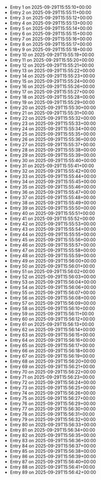 - Entry 1 on 2025-09-29T15:55:10+00:00
- Entry 2 on 2025-09-29T15:55:11+00:00
- Entry 3 on 2025-09-29T15:55:12+00:00
- Entry 4 on 2025-09-29T15:55:13+00:00
- Entry 5 on 2025-09-29T15:55:14+00:00
- Entry 6 on 2025-09-29T15:55:15+00:00
- Entry 7 on 2025-09-29T15:55:16+00:00
- Entry 8 on 2025-09-29T15:55:17+00:00
- Entry 9 on 2025-09-29T15:55:18+00:00
- Entry 10 on 2025-09-29T15:55:19+00:00
- Entry 11 on 2025-09-29T15:55:20+00:00
- Entry 12 on 2025-09-29T15:55:21+00:00
- Entry 13 on 2025-09-29T15:55:22+00:00
- Entry 14 on 2025-09-29T15:55:23+00:00
- Entry 15 on 2025-09-29T15:55:24+00:00
- Entry 16 on 2025-09-29T15:55:26+00:00
- Entry 17 on 2025-09-29T15:55:27+00:00
- Entry 18 on 2025-09-29T15:55:28+00:00
- Entry 19 on 2025-09-29T15:55:29+00:00
- Entry 20 on 2025-09-29T15:55:30+00:00
- Entry 21 on 2025-09-29T15:55:31+00:00
- Entry 22 on 2025-09-29T15:55:32+00:00
- Entry 23 on 2025-09-29T15:55:33+00:00
- Entry 24 on 2025-09-29T15:55:34+00:00
- Entry 25 on 2025-09-29T15:55:35+00:00
- Entry 26 on 2025-09-29T15:55:36+00:00
- Entry 27 on 2025-09-29T15:55:37+00:00
- Entry 28 on 2025-09-29T15:55:38+00:00
- Entry 29 on 2025-09-29T15:55:39+00:00
- Entry 30 on 2025-09-29T15:55:40+00:00
- Entry 31 on 2025-09-29T15:55:41+00:00
- Entry 32 on 2025-09-29T15:55:42+00:00
- Entry 33 on 2025-09-29T15:55:44+00:00
- Entry 34 on 2025-09-29T15:55:45+00:00
- Entry 35 on 2025-09-29T15:55:46+00:00
- Entry 36 on 2025-09-29T15:55:47+00:00
- Entry 37 on 2025-09-29T15:55:48+00:00
- Entry 38 on 2025-09-29T15:55:49+00:00
- Entry 39 on 2025-09-29T15:55:50+00:00
- Entry 40 on 2025-09-29T15:55:51+00:00
- Entry 41 on 2025-09-29T15:55:52+00:00
- Entry 42 on 2025-09-29T15:55:53+00:00
- Entry 43 on 2025-09-29T15:55:54+00:00
- Entry 44 on 2025-09-29T15:55:55+00:00
- Entry 45 on 2025-09-29T15:55:56+00:00
- Entry 46 on 2025-09-29T15:55:57+00:00
- Entry 47 on 2025-09-29T15:55:58+00:00
- Entry 48 on 2025-09-29T15:55:59+00:00
- Entry 49 on 2025-09-29T15:56:00+00:00
- Entry 50 on 2025-09-29T15:56:01+00:00
- Entry 51 on 2025-09-29T15:56:02+00:00
- Entry 52 on 2025-09-29T15:56:03+00:00
- Entry 53 on 2025-09-29T15:56:04+00:00
- Entry 54 on 2025-09-29T15:56:06+00:00
- Entry 55 on 2025-09-29T15:56:07+00:00
- Entry 56 on 2025-09-29T15:56:08+00:00
- Entry 57 on 2025-09-29T15:56:09+00:00
- Entry 58 on 2025-09-29T15:56:10+00:00
- Entry 59 on 2025-09-29T15:56:11+00:00
- Entry 60 on 2025-09-29T15:56:12+00:00
- Entry 61 on 2025-09-29T15:56:13+00:00
- Entry 62 on 2025-09-29T15:56:14+00:00
- Entry 63 on 2025-09-29T15:56:15+00:00
- Entry 64 on 2025-09-29T15:56:16+00:00
- Entry 65 on 2025-09-29T15:56:17+00:00
- Entry 66 on 2025-09-29T15:56:18+00:00
- Entry 67 on 2025-09-29T15:56:19+00:00
- Entry 68 on 2025-09-29T15:56:20+00:00
- Entry 69 on 2025-09-29T15:56:21+00:00
- Entry 70 on 2025-09-29T15:56:22+00:00
- Entry 71 on 2025-09-29T15:56:23+00:00
- Entry 72 on 2025-09-29T15:56:24+00:00
- Entry 73 on 2025-09-29T15:56:25+00:00
- Entry 74 on 2025-09-29T15:56:26+00:00
- Entry 75 on 2025-09-29T15:56:27+00:00
- Entry 76 on 2025-09-29T15:56:29+00:00
- Entry 77 on 2025-09-29T15:56:30+00:00
- Entry 78 on 2025-09-29T15:56:31+00:00
- Entry 79 on 2025-09-29T15:56:32+00:00
- Entry 80 on 2025-09-29T15:56:33+00:00
- Entry 81 on 2025-09-29T15:56:34+00:00
- Entry 82 on 2025-09-29T15:56:35+00:00
- Entry 83 on 2025-09-29T15:56:36+00:00
- Entry 84 on 2025-09-29T15:56:37+00:00
- Entry 85 on 2025-09-29T15:56:38+00:00
- Entry 86 on 2025-09-29T15:56:39+00:00
- Entry 87 on 2025-09-29T15:56:40+00:00
- Entry 88 on 2025-09-29T15:56:41+00:00
- Entry 89 on 2025-09-29T15:56:42+00:00
